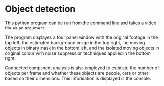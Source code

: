 # Object detection


This python program can be run from the command line and takes a video file as an argument.

The program displayes a four panel window with the original footage in the top left, the estimated background image in the top right, the moving objects in binary mask in the bottom left, and the isolated moving objects in original colour with noise suppression techniques applied in the bottom right.

Connected component analysis is also employed to estimate the number of objects per frame and whether these objects are people, cars or other based on their dimensions. This information is displayed in the console.
